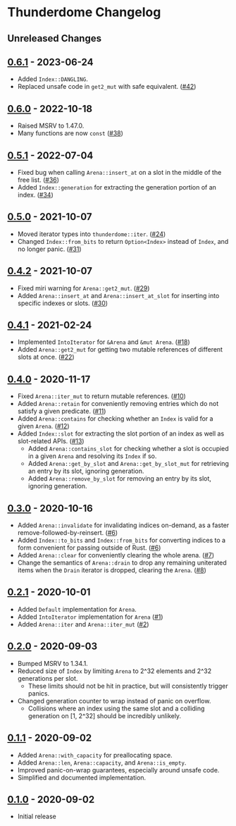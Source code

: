 # Thunderdome Changelog

## Unreleased Changes

## [0.6.1] - 2023-06-24
* Added `Index::DANGLING`.
* Replaced unsafe code in `get2_mut` with safe equivalent. ([#42])

[#42]: https://github.com/LPGhatguy/thunderdome/pull/42
[0.6.1]: https://github.com/LPGhatguy/thunderdome/releases/tag/v0.6.1

## [0.6.0] - 2022-10-18
* Raised MSRV to 1.47.0.
* Many functions are now `const` ([#38])

[#38]: https://github.com/LPGhatguy/thunderdome/pull/38
[0.6.0]: https://github.com/LPGhatguy/thunderdome/releases/tag/v0.6.0

## [0.5.1] - 2022-07-04
* Fixed bug when calling `Arena::insert_at` on a slot in the middle of the free list. ([#36])
* Added `Index::generation` for extracting the generation portion of an index. ([#34])

[#34]: https://github.com/LPGhatguy/thunderdome/issues/34
[#36]: https://github.com/LPGhatguy/thunderdome/issues/36
[0.5.1]: https://github.com/LPGhatguy/thunderdome/releases/tag/v0.5.1

## [0.5.0] - 2021-10-07
* Moved iterator types into `thunderdome::iter`. ([#24])
* Changed `Index::from_bits` to return `Option<Index>` instead of `Index`, and no longer panic. ([#31])

[#24]: https://github.com/LPGhatguy/thunderdome/issues/24
[#31]: https://github.com/LPGhatguy/thunderdome/issues/31
[0.5.0]: https://github.com/LPGhatguy/thunderdome/releases/tag/v0.5.0

## [0.4.2] - 2021-10-07
* Fixed miri warning for `Arena::get2_mut`. ([#29])
* Added `Arena::insert_at` and `Arena::insert_at_slot` for inserting into specific indexes or slots. ([#30])

[#29]: https://github.com/LPGhatguy/thunderdome/pull/29
[#30]: https://github.com/LPGhatguy/thunderdome/pull/30 
[0.4.2]: https://github.com/LPGhatguy/thunderdome/releases/tag/v0.4.2

## [0.4.1] - 2021-02-24
* Implemented `IntoIterator` for `&Arena` and `&mut Arena`. ([#18])
* Added `Arena::get2_mut` for getting two mutable references of different slots at once. ([#22])

[#18]: https://github.com/LPGhatguy/thunderdome/pull/18
[#22]: https://github.com/LPGhatguy/thunderdome/pull/22
[0.4.1]: https://github.com/LPGhatguy/thunderdome/releases/tag/v0.4.1

## [0.4.0] - 2020-11-17
* Fixed `Arena::iter_mut` to return mutable references. ([#10])
* Added `Arena::retain` for conveniently removing entries which do not satisfy a given predicate. ([#11])
* Added `Arena::contains` for checking whether an `Index` is valid for a given `Arena`. ([#12])
* Added `Index::slot` for extracting the slot portion of an index as well as slot-related APIs. ([#13])
	* Added `Arena::contains_slot` for checking whether a slot is occupied in a given `Arena` and resolving its `Index` if so.
	* Added `Arena::get_by_slot` and `Arena::get_by_slot_mut` for retrieving an entry by its slot, ignoring generation.
	* Added `Arena::remove_by_slot` for removing an entry by its slot, ignoring generation.

[#10]: https://github.com/LPGhatguy/thunderdome/pull/10
[#11]: https://github.com/LPGhatguy/thunderdome/pull/11
[#12]: https://github.com/LPGhatguy/thunderdome/pull/12
[#13]: https://github.com/LPGhatguy/thunderdome/pull/13
[0.4.0]: https://github.com/LPGhatguy/thunderdome/releases/tag/v0.4.0

## [0.3.0] - 2020-10-16
* Added `Arena::invalidate` for invalidating indices on-demand, as a faster remove-followed-by-reinsert. ([#6])
* Added `Index::to_bits` and `Index::from_bits` for converting indices to a form convenient for passing outside of Rust. ([#6])
* Added `Arena::clear` for conveniently clearing the whole arena. ([#7])
* Change the semantics of `Arena::drain` to drop any remaining uniterated items when the `Drain` iterator is dropped, clearing the `Arena`. ([#8])

[#6]: https://github.com/LPGhatguy/thunderdome/pull/6
[#7]: https://github.com/LPGhatguy/thunderdome/pull/7
[#8]: https://github.com/LPGhatguy/thunderdome/pull/8
[0.3.0]: https://github.com/LPGhatguy/thunderdome/releases/tag/v0.3.0

## [0.2.1] - 2020-10-01
* Added `Default` implementation for `Arena`.
* Added `IntoIterator` implementation for `Arena` ([#1](https://github.com/LPGhatguy/thunderdome/issues/1))
* Added `Arena::iter` and `Arena::iter_mut` ([#2](https://github.com/LPGhatguy/thunderdome/issues/2))

[0.2.1]: https://github.com/LPGhatguy/thunderdome/releases/tag/v0.2.1

## [0.2.0] - 2020-09-03
* Bumped MSRV to 1.34.1.
* Reduced size of `Index` by limiting `Arena` to 2^32 elements and 2^32 generations per slot.
	* These limits should not be hit in practice, but will consistently trigger panics.
* Changed generation counter to wrap instead of panic on overflow.
	* Collisions where an index using the same slot and a colliding generation on [1, 2^32] should be incredibly unlikely.

[0.2.0]: https://github.com/LPGhatguy/thunderdome/releases/tag/v0.2.0

## [0.1.1] - 2020-09-02
* Added `Arena::with_capacity` for preallocating space.
* Added `Arena::len`, `Arena::capacity`, and `Arena::is_empty`.
* Improved panic-on-wrap guarantees, especially around unsafe code.
* Simplified and documented implementation.

[0.1.1]: https://github.com/LPGhatguy/thunderdome/releases/tag/v0.1.1

## [0.1.0] - 2020-09-02
* Initial release

[0.1.0]: https://github.com/LPGhatguy/thunderdome/releases/tag/v0.1.0
